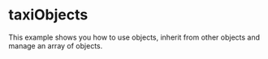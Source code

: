 # taxiObjects
This example shows you how to use objects, inherit from other objects and manage an array of objects.
